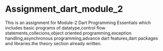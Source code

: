 # Assignment_dart_module_2
This is an assignment for Module-2 Dart Programming Essentials which includes basic programs of datatype,control flow statements,collecions,object oriented programming,exception handling,asynchronous programming,advance dart features,dart packages and libraries.the theory section already written.
